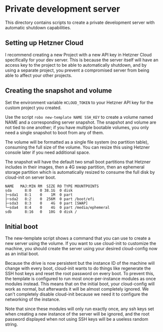 # Private development server

This directory contains scripts to create a private development server with automatic shutdown capabilities.

## Setting up Hetzner Cloud

I recommend creating a new Project with a new API key in Hetzner Cloud specifically for your dev server. This is because the server itself will have an access key to the project to be able to automatically shutdown, and by using a separate project, you prevent a compromised server from being able to affect your other projects.

## Creating the snapshot and volume

Set the environment variable `HCLOUD_TOKEN` to your Hetzner API key for the custom project you created.

Use the script `robo new-template NAME SSH_KEY` to create a volume named NAME and a corresponding server snapshot. The snapshot and volume are not tied to one another; if you have multiple bootable volumes, you only need a single snapshot to boot from any of them.

The volume will be formatted as a single file system (no partition table), consuming the full size of the volume. You can resize this using Hetzner console later if you need additional space.

The snapshot will have the default two small boot partitions that Hetzner includes in their images, then a 4G swap partition, then an ephemeral storage partition which is automatically resized to consume the full disk by cloud-init on server boot.

```
NAME   MAJ:MIN RM  SIZE RO TYPE MOUNTPOINTS
sda      8:0    0 38.1G  0 disk
├─sda1   8:1    0    1M  0 part
├─sda2   8:2    0  256M  0 part /boot/efi
├─sda3   8:3    0    4G  0 part [SWAP]
└─sda4   8:4    0    4G  0 part /media/ephemeral
sdb      8:16   0   10G  0 disk /
```

## Initial boot

The new-template script shows a command that you can use to create a new server using the volume. If you want to use cloud-init to customize the machine, you should create the server using your desired cloud-config now as an initial boot.

Because the drive is now persistent but the instance ID of the machine will change with every boot, cloud-init wants to do things like regenerate the SSH host keys and reset the root password on every boot. To prevent this, the template is configured to run most once-per-instance modules as once modules instead. This means that on the initial boot, your cloud-config will work as normal, but afterwards it will be almost completely ignored. We can't completely disable cloud-init because we need it to configure the networking of the instance.

Note that since these modules will only run exactly once, any ssh keys set when creating a new instance of the server will be ignored, and the root password displayed when not using SSH keys will be a useless random string.
